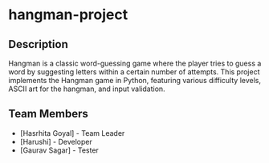 # hangman-project

## Description
Hangman is a classic word-guessing game where the player tries to guess a word by suggesting letters within a certain number of attempts. This project implements the Hangman game in Python, featuring various difficulty levels, ASCII art for the hangman, and input validation.

## Team Members
- [Hasrhita Goyal] - Team Leader
- [Harushi] - Developer
- [Gaurav Sagar] - Tester
  
